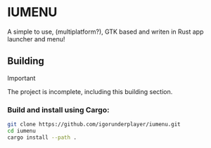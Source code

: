 # IUMENU

A simple to use, (multiplatform?), GTK based and writen in Rust app launcher and menu!


## Building

> [!IMPORTANT]
> The project is incomplete, including this building section.


### Build and install using Cargo:
```sh
git clone https://github.com/igorunderplayer/iumenu.git
cd iumenu
cargo install --path .
```
